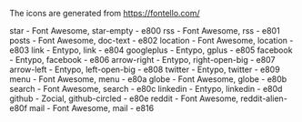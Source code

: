 The icons are generated from https://fontello.com/


star        - Font Awesome, star-empty  - e800
rss         - Font Awesome, rss         - e801
posts       - Font Awesome, doc-text    - e802
location    - Font Awesome, location    - e803
link        - Entypo, link              - e804
googleplus  - Entypo, gplus             - e805
facebook    - Entypo, facebook          - e806
arrow-right - Entypo, right-open-big    - e807
arrow-left  - Entypo, left-open-big     - e808
twitter     - Entypo, twitter           - e809
menu        - Font Awesome, menu        - e80a
globe       - Font Awesome, globe       - e80b
search      - Font Awesome, search      - e80c
linkedin    - Entypo, linkedin          - e80d
github      - Zocial, github-circled    - e80e
reddit      - Font Awesome, reddit-alien- e80f
mail        - Font Awesome, mail        - e816
